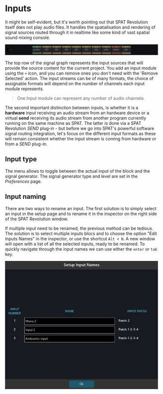 # Inputs

It might be self-evident, but it's worth pointing out that SPAT Revolution itself dœs not play audio files. It handles the spatialisation and rendering of signal sources routed through it in realtime like some kind of vast spatial sound mixing console.

![](include/SpatRevolution_UserGuide_-080.jpg)

The top row of the signal graph represents the input sources that will provide the source content for the current project. You add an input module using the <code>+</code> icon, and you can remove ones you don't need with the 'Remove Selected' action. The input streams can be of many formats, the choice of assignable formats will depend on the number of channels each input module represents.

> One Input module can represent any number of audio channels.

The second important distinction between inputs, is whether it is a **hardware** input receiving an audio stream from an hardware device or a virtual **send** receiving its audio stream from another program currently running on the same machine as SPAT. The latter is done via a SPAT Revolution _SEND_ plug-in - but before we go into SPAT's powerful software signal routing integration, let's focus on the different input formats as these will remain consistent whether the input stream is coming from hardware or from a _SEND_ plug-in.
## Input type

The menu allows to toggle between the actual input of the block and the signal generator. The signal generator type and level are set in the _Preferences_ page.

## Input naming

There are two ways to rename an input. The first solution is to simply select an input in the setup page and to rename it in the inspector on the right side of the SPAT Revolution window.

If multiple input need to be renamed, the previous method can be tedious. The solution is to select multiple inputs blocs and to choose the option "Edit Inputs Names" in the inspector, or use the shortcut <code>Alt + N</code>. A new window will open with a list of all the selected inputs, ready to be renamed. To quickly navigate through the input names we can use either the <code>enter</code> or <code>tab</code> key.

![](include/SpatRevolution_InputNames.png)
